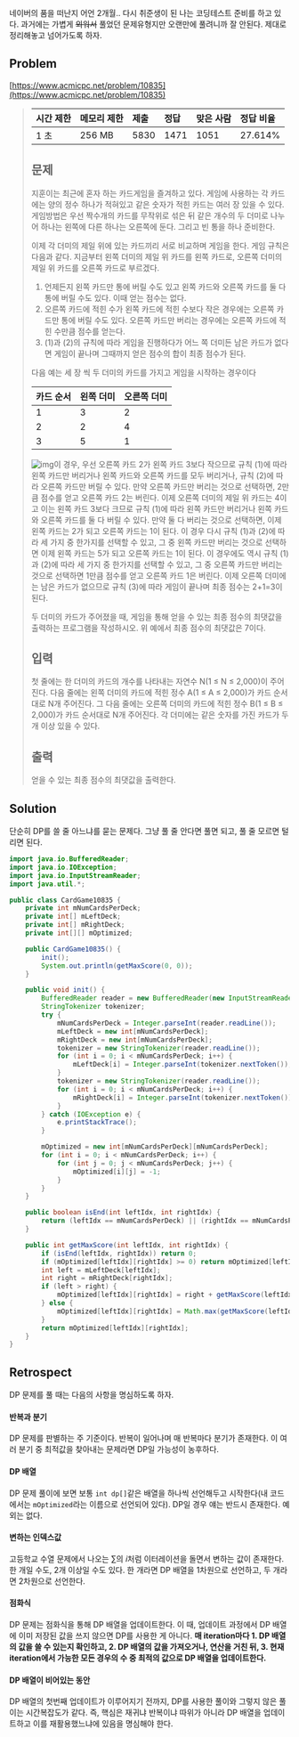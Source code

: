 네이버의 품을 떠난지 어언 2개월.. 다시 취준생이 된 나는 코딩테스트 준비를 하고 있다. 과거에는 가볍게 ~~외워서~~ 풀었던 문제유형지만 오랜만에 풀려니까 잘 안된다. 제대로 정리해놓고 넘어가도록 하자.



## Problem

[https://www.acmicpc.net/problem/10835](https://www.acmicpc.net/problem/10835)

> | 시간 제한 | 메모리 제한 | 제출 | 정답 | 맞은 사람 | 정답 비율 |
> | :-------- | :---------- | :--- | :--- | :-------- | :-------- |
> | 1 초      | 256 MB      | 5830 | 1471 | 1051      | 27.614%   |
>
> ## 문제
>
> 지훈이는 최근에 혼자 하는 카드게임을 즐겨하고 있다. 게임에 사용하는 각 카드에는 양의 정수 하나가 적혀있고 같은 숫자가 적힌 카드는 여러 장 있을 수 있다. 게임방법은 우선 짝수개의 카드를 무작위로 섞은 뒤 같은 개수의 두 더미로 나누어 하나는 왼쪽에 다른 하나는 오른쪽에 둔다. 그리고 빈 통을 하나 준비한다. 
>
> 이제 각 더미의 제일 위에 있는 카드끼리 서로 비교하며 게임을 한다. 게임 규칙은 다음과 같다. 지금부터 왼쪽 더미의 제일 위 카드를 왼쪽 카드로, 오른쪽 더미의 제일 위 카드를 오른쪽 카드로 부르겠다.
>
> 1. 언제든지 왼쪽 카드만 통에 버릴 수도 있고 왼쪽 카드와 오른쪽 카드를 둘 다 통에 버릴 수도 있다. 이때 얻는 점수는 없다.
> 2. 오른쪽 카드에 적힌 수가 왼쪽 카드에 적힌 수보다 작은 경우에는 오른쪽 카드만 통에 버릴 수도 있다. 오른쪽 카드만 버리는 경우에는 오른쪽 카드에 적힌 수만큼 점수를 얻는다.
> 3. (1)과 (2)의 규칙에 따라 게임을 진행하다가 어느 쪽 더미든 남은 카드가 없다면 게임이 끝나며 그때까지 얻은 점수의 합이 최종 점수가 된다. 
>
> 다음 예는 세 장 씩 두 더미의 카드를 가지고 게임을 시작하는 경우이다
>
> | 카드 순서 | 왼쪽 더미 | 오른쪽 더미 |
> | :-------- | :-------- | :---------- |
> | 1         | 3         | 2           |
> | 2         | 2         | 4           |
> | 3         | 5         | 1           |
>
> ![img](https://onlinejudgeimages.s3-ap-northeast-1.amazonaws.com/problem/10835/1.png)이 경우, 우선 오른쪽 카드 2가 왼쪽 카드 3보다 작으므로 규칙 (1)에 따라 왼쪽 카드만 버리거나 왼쪽 카드와 오른쪽 카드를 모두 버리거나, 규칙 (2)에 따라 오른쪽 카드만 버릴 수 있다. 만약 오른쪽 카드만 버리는 것으로 선택하면, 2만큼 점수를 얻고 오른쪽 카드 2는 버린다. 이제 오른쪽 더미의 제일 위 카드는 4이고 이는 왼쪽 카드 3보다 크므로 규칙 (1)에 따라 왼쪽 카드만 버리거나 왼쪽 카드와 오른쪽 카드를 둘 다 버릴 수 있다. 만약 둘 다 버리는 것으로 선택하면, 이제 왼쪽 카드는 2가 되고 오른쪽 카드는 1이 된다. 이 경우 다시 규칙 (1)과 (2)에 따라 세 가지 중 한가지를 선택할 수 있고, 그 중 왼쪽 카드만 버리는 것으로 선택하면 이제 왼쪽 카드는 5가 되고 오른쪽 카드는 1이 된다. 이 경우에도 역시 규칙 (1)과 (2)에 따라 세 가지 중 한가지를 선택할 수 있고, 그 중 오른쪽 카드만 버리는 것으로 선택하면 1만큼 점수를 얻고 오른쪽 카드 1은 버린다. 이제 오른쪽 더미에는 남은 카드가 없으므로 규칙 (3)에 따라 게임이 끝나며 최종 점수는 2+1=3이 된다.
>
> 두 더미의 카드가 주어졌을 때, 게임을 통해 얻을 수 있는 최종 점수의 최댓값을 출력하는 프로그램을 작성하시오. 위 예에서 최종 점수의 최댓값은 7이다.
>
> ## 입력
>
> 첫 줄에는 한 더미의 카드의 개수를 나타내는 자연수 N(1 ≤ N ≤ 2,000)이 주어진다. 다음 줄에는 왼쪽 더미의 카드에 적힌 정수 A(1 ≤ A ≤ 2,000)가 카드 순서대로 N개 주어진다. 그 다음 줄에는 오른쪽 더미의 카드에 적힌 정수 B(1 ≤ B ≤ 2,000)가 카드 순서대로 N개 주어진다. 각 더미에는 같은 숫자를 가진 카드가 두 개 이상 있을 수 있다.
>
> ## 출력
>
> 얻을 수 있는 최종 점수의 최댓값을 출력한다.



## Solution

단순히 DP를 쓸 줄 아느냐를 묻는 문제다. 그냥 풀 줄 안다면 풀면 되고, 풀 줄 모르면 털리면 된다.

```java
import java.io.BufferedReader;
import java.io.IOException;
import java.io.InputStreamReader;
import java.util.*;

public class CardGame10835 {
    private int mNumCardsPerDeck;
    private int[] mLeftDeck;
    private int[] mRightDeck;
    private int[][] mOptimized;

    public CardGame10835() {
        init();
        System.out.println(getMaxScore(0, 0));
    }

    public void init() {
        BufferedReader reader = new BufferedReader(new InputStreamReader(System.in));
        StringTokenizer tokenizer;
        try {
            mNumCardsPerDeck = Integer.parseInt(reader.readLine());
            mLeftDeck = new int[mNumCardsPerDeck];
            mRightDeck = new int[mNumCardsPerDeck];
            tokenizer = new StringTokenizer(reader.readLine());
            for (int i = 0; i < mNumCardsPerDeck; i++) {
                mLeftDeck[i] = Integer.parseInt(tokenizer.nextToken());
            }
            tokenizer = new StringTokenizer(reader.readLine());
            for (int i = 0; i < mNumCardsPerDeck; i++) {
                mRightDeck[i] = Integer.parseInt(tokenizer.nextToken());
            }
        } catch (IOException e) {
            e.printStackTrace();
        }

        mOptimized = new int[mNumCardsPerDeck][mNumCardsPerDeck];
        for (int i = 0; i < mNumCardsPerDeck; i++) {
            for (int j = 0; j < mNumCardsPerDeck; j++) {
                mOptimized[i][j] = -1;
            }
        }
    }

    public boolean isEnd(int leftIdx, int rightIdx) {
        return (leftIdx == mNumCardsPerDeck) || (rightIdx == mNumCardsPerDeck);
    }

    public int getMaxScore(int leftIdx, int rightIdx) {
        if (isEnd(leftIdx, rightIdx)) return 0;
        if (mOptimized[leftIdx][rightIdx] >= 0) return mOptimized[leftIdx][rightIdx];
        int left = mLeftDeck[leftIdx];
        int right = mRightDeck[rightIdx];
        if (left > right) {
            mOptimized[leftIdx][rightIdx] = right + getMaxScore(leftIdx, rightIdx + 1);
        } else {
            mOptimized[leftIdx][rightIdx] = Math.max(getMaxScore(leftIdx + 1, rightIdx), getMaxScore(leftIdx + 1, rightIdx + 1));
        }
        return mOptimized[leftIdx][rightIdx];
    }
}
```



## Retrospect

DP 문제를 풀 때는 다음의 사항을 명심하도록 하자.

#### 반복과 분기

DP 문제를 판별하는 주 기준이다. 반복이 일어나며 매 반복마다 분기가 존재한다. 이 여러 분기 중 최적값을 찾아내는 문제라면 DP일 가능성이 농후하다.

#### DP 배열

DP 문제 풀이에 보면 보통 `int dp[]`같은 배열을 하나씩 선언해두고 시작한다(내 코드에서는 `mOptimized`라는 이름으로 선언되어 있다). DP일 경우 얘는 반드시 존재한다. 예외는 없다.

#### 변하는 인덱스값

고등학교 수열 문제에서 나오는 $\sum$의 $i$처럼 이터레이션을 돌면서 변하는 값이 존재한다. 한 개일 수도, 2개 이상일 수도 있다. 한 개라면 DP 배열을 1차원으로 선언하고, 두 개라면 2차원으로 선언한다.

#### 점화식

DP 문제는 점화식을 통해 DP 배열을 업데이트한다. 이 때, 업데이트 과정에서 DP 배열에 이미 저장된 값을 쓰지 않으면 DP를 사용한 게 아니다. **매 iteration마다 1. DP 배열의 값을 쓸 수 있는지 확인하고, 2. DP 배열의 값을 가져오거나, 연산을 거친 뒤, 3. 현재 iteration에서 가능한 모든 경우의 수 중 최적의 값으로 DP 배열을 업데이트한다.**

#### DP 배열이 비어있는 동안

DP 배열의 첫번째 업데이트가 이루어지기 전까지, DP를 사용한 풀이와 그렇지 않은 풀이는 시간복잡도가 같다. 즉, 핵심은 재귀냐 반복이냐 따위가 아니라 DP 배열을 업데이트하고 이를 재활용했느냐에 있음을 명심해야 한다.

